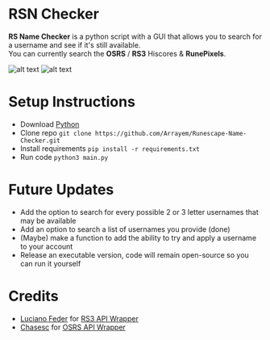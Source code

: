 # RSN Checker
<strong>RS Name Checker</strong> is a python script with a GUI that allows you to search for a username and see if it's still available. <br />
You can currently search the <strong>OSRS</strong> / <strong>RS3</strong> Hiscores & <strong>RunePixels</strong>.
<br />

![alt text](https://github.com/Arrayem/Runescape-Name-Checker/blob/main/images/Single_Search.png?raw=true) ![alt text](https://github.com/Arrayem/Runescape-Name-Checker/blob/main/images/Multi_Search.png?raw=true)

# Setup Instructions
+ Download [Python](https://www.python.org/)
+ Clone repo `git clone https://github.com/Arrayem/Runescape-Name-Checker.git`
+ Install requirements `pip install -r requirements.txt`
+ Run code `python3 main.py`

# Future Updates
+ Add the option to search for every possible 2 or 3 letter usernames that may be available
+ Add an option to search a list of usernames you provide (done)
+ (Maybe) make a function to add the ability to try and apply a username to your account
+ Release an executable version, code will remain open-source so you can run it yourself

# Credits
+ [Luciano Feder](https://github.com/lucianofeder) for [RS3 API Wrapper](https://github.com/lucianofeder/runescape3-api-wrapper)
+ [Chasesc](https://github.com/Chasesc) for [OSRS API Wrapper](https://github.com/Chasesc/OSRS-API-Wrapper)


